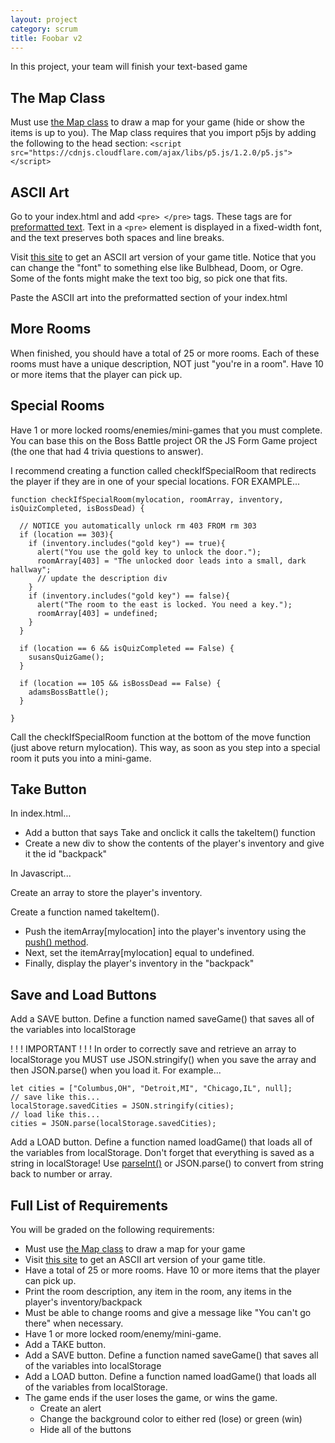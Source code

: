 ```yaml
---
layout: project
category: scrum
title: Foobar v2
---
```

In this project, your team will finish your text-based game

## The Map Class

Must use [the Map class](https://bradleycodeu.github.io/wd/scrum/map.js) to draw a map for your game (hide or show the items is up to you). The Map class requires that you import p5js by adding the following to the head section: ``` <script src="https://cdnjs.cloudflare.com/ajax/libs/p5.js/1.2.0/p5.js"></script> ```

## ASCII Art

Go to your index.html and add ```<pre> </pre>``` tags. These tags are for [preformatted text](https://www.w3schools.com/tags/tag_pre.asp). Text in a ```<pre>``` element is displayed in a fixed-width font, and the text preserves both spaces and line breaks.

Visit [this site](http://patorjk.com/software/taag/#p=display&f=ANSI%20Shadow&t=Game%20Title) to get an ASCII art version of your game title. Notice that you can change the "font" to something else like Bulbhead, Doom, or Ogre. Some of the fonts might make the text too big, so pick one that fits.

Paste the ASCII art into the preformatted section of your index.html

## More Rooms

When finished, you should have a total of 25 or more rooms. Each of these rooms must have a unique description, NOT just "you're in a room". Have 10 or more items that the player can pick up.

## Special Rooms

Have 1 or more locked rooms/enemies/mini-games that you must complete. You can base this on the Boss Battle project OR the JS Form Game project (the one that had 4 trivia questions to answer).

I recommend creating a function called checkIfSpecialRoom that redirects the player if they are in one of your special locations. FOR EXAMPLE...
```
function checkIfSpecialRoom(mylocation, roomArray, inventory, isQuizCompleted, isBossDead) {

  // NOTICE you automatically unlock rm 403 FROM rm 303
  if (location == 303){
    if (inventory.includes("gold key") == true){
      alert("You use the gold key to unlock the door.");
      roomArray[403] = "The unlocked door leads into a small, dark hallway";
      // update the description div
    }
    if (inventory.includes("gold key") == false){
      alert("The room to the east is locked. You need a key.");
      roomArray[403] = undefined;
    }
  }

  if (location == 6 && isQuizCompleted == False) {
    susansQuizGame();
  }  

  if (location == 105 && isBossDead == False) {
    adamsBossBattle();
  }

}
```
Call the checkIfSpecialRoom function at the bottom of the move function (just above return mylocation). This way, as soon as you step into a special room it puts you into a mini-game.

## Take Button

In index.html...
  - Add a button that says Take and onclick it calls the takeItem() function
  - Create a new div to show the contents of the player's inventory and give it the id "backpack"

In Javascript...

Create an array to store the player's inventory.

Create a function named takeItem().
  - Push the itemArray[mylocation] into the player's inventory using the [push() method](https://www.w3schools.com/jsref/jsref_push.asp).
  - Next, set the itemArray[mylocation] equal to undefined.
  - Finally, display the player's inventory in the "backpack"


## Save and Load Buttons

Add a SAVE button. Define a function named saveGame() that saves all of the variables into localStorage

! ! ! IMPORTANT ! ! ! In order to correctly save and retrieve an array to localStorage you MUST use JSON.stringify() when you save the array and then JSON.parse() when you load it. For example...

```
let cities = ["Columbus,OH", "Detroit,MI", "Chicago,IL", null];
// save like this...
localStorage.savedCities = JSON.stringify(cities);
// load like this...
cities = JSON.parse(localStorage.savedCities);
```

Add a LOAD button. Define a function named loadGame() that loads all of the variables from localStorage. Don't forget that everything is saved as a string in localStorage! Use [parseInt()](https://www.w3schools.com/jsref/jsref_parseint.asp) or JSON.parse() to convert from string back to number or array.

## Full List of Requirements

You will be graded on the following requirements:
- Must use [the Map class](https://bradleycodeu.github.io/wd/scrum/map.js) to draw a map for your game
- Visit [this site](http://patorjk.com/software/taag/#p=display&f=ANSI%20Shadow&t=Game%20Title) to get an ASCII art version of your game title.
- Have a total of 25 or more rooms. Have 10 or more items that the player can pick up.
- Print the room description, any item in the room, any items in the player's inventory/backpack
- Must be able to change rooms and give a message like "You can't go there" when necessary.
- Have 1 or more locked room/enemy/mini-game.
- Add a TAKE button.
- Add a SAVE button. Define a function named saveGame() that saves all of the variables into localStorage
- Add a LOAD button. Define a function named loadGame() that loads all of the variables from localStorage.
- The game ends if the user loses the game, or wins the game.
    * Create an alert
    * Change the background color to either red (lose) or green (win)
    * Hide all of the buttons
